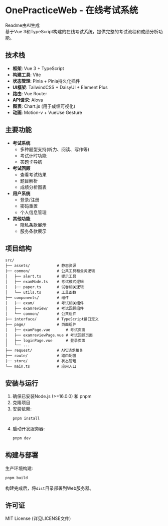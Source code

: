# OnePracticeWeb - 在线考试系统

Readme由AI生成<br>
基于Vue 3和TypeScript构建的在线考试系统，提供完整的考试流程和成绩分析功能。

## 技术栈

- **框架**: Vue 3 + TypeScript
- **构建工具**: Vite
- **状态管理**: Pinia + Pinia持久化插件
- **UI框架**: TailwindCSS + DaisyUI + Element Plus
- **路由**: Vue Router
- **API请求**: Alova
- **图表**: Chart.js (用于成绩可视化)
- **动画**: Motion-v + VueUse Gesture

## 主要功能

- **考试系统**
  - 多种题型支持(听力、阅读、写作等)
  - 考试计时功能
  - 答题卡导航
- **考试回顾**
  - 查看考试结果
  - 题目解析
  - 成绩分析图表
- **用户系统**
  - 登录/注册
  - 密码重置
  - 个人信息管理
- **其他功能**
  - 隐私条款展示
  - 服务条款展示

## 项目结构

```
src/
├── assets/            # 静态资源
├── common/            # 公共工具和业务逻辑
│   ├── alert.ts       # 提示工具
│   ├── examMode.ts    # 考试模式逻辑
│   ├── paper.ts       # 试卷相关逻辑
│   └── utils.ts       # 工具函数
├── components/        # 组件
│   ├── exam/          # 考试相关组件
│   ├── examreview/    # 考试回顾组件
│   └── common/        # 公共组件
├── interface/         # TypeScript接口定义
├── page/              # 页面组件
│   ├── examPage.vue       # 考试页面
│   ├── examreviewPage.vue # 考试回顾页面
│   ├── loginPage.vue      # 登录页面
│   └── ...
├── request/           # API请求相关
├── route/             # 路由配置
├── store/             # 状态管理
└── main.ts            # 应用入口
```

## 安装与运行

1. 确保已安装Node.js (>=16.0.0) 和 pnpm
2. 克隆项目
3. 安装依赖:
   ```bash
   pnpm install
   ```
4. 启动开发服务器:
   ```bash
   pnpm dev
   ```

## 构建与部署

生产环境构建:

```bash
pnpm build
```

构建完成后，将`dist`目录部署到Web服务器。

## 许可证

MIT License (详见LICENSE文件)
